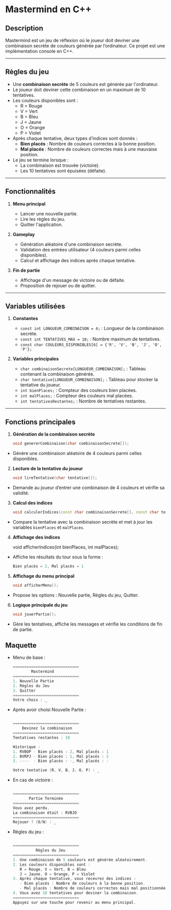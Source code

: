 # Mastermind en C++

## Description

Mastermind est un jeu de réflexion où le joueur doit deviner une combinaison secrète de couleurs générée par l’ordinateur. Ce projet est une implémentation console en C++.

---

## Règles du jeu

- Une **combinaison secrète** de 5 couleurs est générée par l'ordinateur.
- Le joueur doit deviner cette combinaison en un maximum de 10 tentatives.
- Les couleurs disponibles sont :
  - R = Rouge
  - V = Vert
  - B = Bleu
  - J = Jaune
  - O = Orange
  - P = Violet
- Après chaque tentative, deux types d’indices sont donnés :
  - **Bien placés** : Nombre de couleurs correctes à la bonne position.
  - **Mal placés** : Nombre de couleurs correctes mais à une mauvaise position.
- Le jeu se termine lorsque :
  - La combinaison est trouvée (victoire).
  - Les 10 tentatives sont épuisées (défaite).

---

## Fonctionnalités

1. **Menu principal**
   - Lancer une nouvelle partie.
   - Lire les règles du jeu.
   - Quitter l'application.

2. **Gameplay**
   - Génération aléatoire d'une combinaison secrète.
   - Validation des entrées utilisateur (4 couleurs parmi celles disponibles).
   - Calcul et affichage des indices après chaque tentative.

3. **Fin de partie**
   - Affichage d'un message de victoire ou de défaite.
   - Proposition de rejouer ou de quitter.

---

## Variables utilisées

1. **Constantes**
   - `const int LONGUEUR_COMBINAISON = 4;` : Longueur de la combinaison secrète.
   - `const int TENTATIVES_MAX = 10;` : Nombre maximum de tentatives.
   - `const char COULEURS_DISPONIBLES[6] = {'R', 'V', 'B', 'J', 'O', 'P'};`

2. **Variables principales**
   - `char combinaisonSecrete[LONGUEUR_COMBINAISON];` : Tableau contenant la combinaison générée.
   - `char tentative[LONGUEUR_COMBINAISON];` : Tableau pour stocker la tentative du joueur.
   - `int bienPlaces;` : Compteur des couleurs bien placées.
   - `int malPlaces;` : Compteur des couleurs mal placées.
   - `int tentativesRestantes;` : Nombre de tentatives restantes.

---

## Fonctions principales

1. **Génération de la combinaison secrète**
   
   ```cpp
   void genererCombinaison(char combinaisonSecrete[]);
   
- Génère une combinaison aléatoire de 4 couleurs parmi celles disponibles.

2. **Lecture de la tentative du joueur**
   
   ```cpp
   void lireTentative(char tentative[]);
   
- Demande au joueur d’entrer une combinaison de 4 couleurs et vérifie sa validité.

3. **Calcul des indices**
   
   ```cpp
   void calculerIndices(const char combinaisonSecrete[], const char tentative[], int& bienPlaces, int& malPlaces);
   
- Compare la tentative avec la combinaison secrète et met à jour les variables `bienPlaces` et `malPlaces`.
  
4. **Affichage des indices**
   
   
   void afficherIndices(int bienPlaces, int malPlaces);
- Affiche les résultats du tour sous la forme :
  ```java
  Bien placés = 2, Mal placés = 1
  
5. **Affichage du menu principal**
   
   ```cpp
   void afficherMenu();
   
- Propose les options : Nouvelle partie, Règles du jeu, Quitter.

6. **Logique principale du jeu**
   
   ```cpp
   void jouerPartie();
   
- Gère les tentatives, affiche les messages et vérifie les conditions de fin de partie.

## Maquette

- Menu de base :
  
    ```cpp
  =============================
            Mastermind
  =============================
  1. Nouvelle Partie
  2. Règles du Jeu
  3. Quitter
  =============================
  Votre choix : _

- Après avoir choisi Nouvelle Partie :
  
    ```cpp

  =============================
        Devinez la combinaison
  =============================
  Tentatives restantes : 10

  Historique :
  1. RVBOP - Bien placés : 2, Mal placés : 1
  2. BVRPJ - Bien placés : 1, Mal placés : 2
  3. ----  - Bien placés : -, Mal placés : -

  Votre tentative (R, V, B, J, O, P) : _

- En cas de victoire :
  
    ```cpp

    =============================
           Partie Terminée
    =============================
    Vous avez perdu.
    La combinaison était : RVBJO
    =============================
    Rejouer ? (O/N) : _

- Règles du jeu :
  
    ```cpp

    =============================
              Règles du Jeu
    =============================
    1. Une combinaison de 5 couleurs est générée aléatoirement.
    2. Les couleurs disponibles sont :
       R = Rouge, V = Vert, B = Bleu
       J = Jaune, O = Orange, P = Violet
    3. Après chaque tentative, vous recevrez des indices :
       - Bien placés : Nombre de couleurs à la bonne position.
       - Mal placés : Nombre de couleurs correctes mais mal positionnées.
    4. Vous avez 10 tentatives pour deviner la combinaison.
    =============================
    Appuyez sur une touche pour revenir au menu principal.

